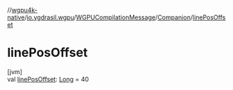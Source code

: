 //[wgpu4k-native](../../../../index.md)/[io.ygdrasil.wgpu](../../index.md)/[WGPUCompilationMessage](../index.md)/[Companion](index.md)/[linePosOffset](line-pos-offset.md)

# linePosOffset

[jvm]\
val [linePosOffset](line-pos-offset.md): [Long](https://kotlinlang.org/api/core/kotlin-stdlib/kotlin/-long/index.html) = 40
